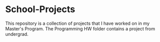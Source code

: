 # School-Projects
This repository is a collection of projects that I have worked 
on in my Master's Program. The Programming HW folder contains a project 
from undergrad.
